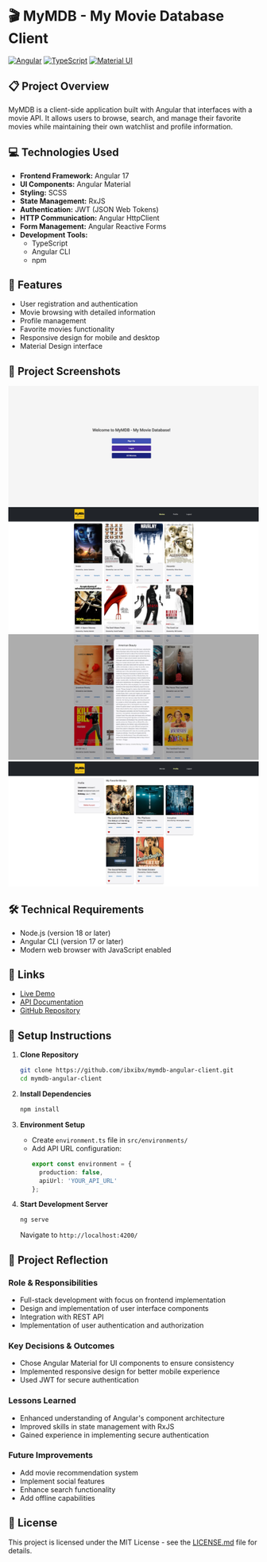 # 🎬 MyMDB - My Movie Database Client

[![Angular](https://img.shields.io/badge/Angular-DD0031?style=for-the-badge&logo=angular&logoColor=white)](https://angular.io/)
[![TypeScript](https://img.shields.io/badge/TypeScript-007ACC?style=for-the-badge&logo=typescript&logoColor=white)](https://www.typescriptlang.org/)
[![Material UI](https://img.shields.io/badge/Material_UI-0081CB?style=for-the-badge&logo=material-ui&logoColor=white)](https://material.angular.io/)

## 📋 Project Overview
MyMDB is a client-side application built with Angular that interfaces with a movie API. It allows users to browse, search, and manage their favorite movies while maintaining their own watchlist and profile information.

## 💻 Technologies Used
- **Frontend Framework:** Angular 17
- **UI Components:** Angular Material
- **Styling:** SCSS
- **State Management:** RxJS
- **Authentication:** JWT (JSON Web Tokens)
- **HTTP Communication:** Angular HttpClient
- **Form Management:** Angular Reactive Forms
- **Development Tools:**
  - TypeScript
  - Angular CLI
  - npm

## 🌟 Features
- User registration and authentication
- Movie browsing with detailed information
- Profile management
- Favorite movies functionality
- Responsive design for mobile and desktop
- Material Design interface

## 📸 Project Screenshots
![Welcome Page](src/assets/welcome.jpg)
![Movies Overview](src/assets/movies.jpg)
![Movie Details](src/assets/movie_dialog.jpg)
![User Profile](src/assets/user_profile.jpg)

## 🛠️ Technical Requirements
- Node.js (version 18 or later)
- Angular CLI (version 17 or later)
- Modern web browser with JavaScript enabled

## 🔗 Links
- [Live Demo](https://ibxibx.github.io/mymdb-angular-client/)
- [API Documentation](https://mymdb-api.herokuapp.com/documentation)
- [GitHub Repository](https://github.com/ibxibx/mymdb-angular-client)

## 🚀 Setup Instructions
1. **Clone Repository**
   ```bash
   git clone https://github.com/ibxibx/mymdb-angular-client.git
   cd mymdb-angular-client
   ```

2. **Install Dependencies**
   ```bash
   npm install
   ```

3. **Environment Setup**
   - Create `environment.ts` file in `src/environments/`
   - Add API URL configuration:
     ```typescript
     export const environment = {
       production: false,
       apiUrl: 'YOUR_API_URL'
     };
     ```

4. **Start Development Server**
   ```bash
   ng serve
   ```
   Navigate to `http://localhost:4200/`

## 💭 Project Reflection
### Role & Responsibilities
- Full-stack development with focus on frontend implementation
- Design and implementation of user interface components
- Integration with REST API
- Implementation of user authentication and authorization

### Key Decisions & Outcomes
- Chose Angular Material for UI components to ensure consistency
- Implemented responsive design for better mobile experience
- Used JWT for secure authentication

### Lessons Learned
- Enhanced understanding of Angular's component architecture
- Improved skills in state management with RxJS
- Gained experience in implementing secure authentication

### Future Improvements
- Add movie recommendation system
- Implement social features
- Enhance search functionality
- Add offline capabilities

## 📜 License
This project is licensed under the MIT License - see the [LICENSE.md](LICENSE.md) file for details.

